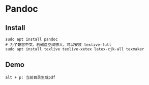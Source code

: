 # Pandoc

## Install

```
sudo apt install pandoc
# 为了兼容中文。若磁盘空间够大，可以安装 texlive-full
sudo apt install texlive texlive-xetex latex-cjk-all texmaker
```

## Demo

```
alt + p: 当前目录生成pdf
```
